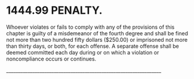 1444.99 PENALTY.
================

Whoever violates or fails to comply with any of the provisions of this
chapter is guilty of a misdemeanor of the fourth degree and shall be
fined not more than two hundred fifty dollars ($250.00) or imprisoned
not more than thirty days, or both, for each offense. A separate offense
shall be deemed committed each day during or on which a violation or
noncompliance occurs or continues.

\_\_\_\_\_\_\_\_\_\_\_\_\_\_\_\_\_\_\_\_\_\_\_\_\_\_\_\_\_\_\_\_\_\_\_\_\_\_\_\_\_\_\_\_\_\_\_\_\_\_\_\_\_\_\_\_\_\_\_\_\_\_\_\_\_
